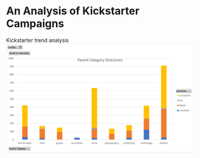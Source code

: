 # An Analysis of Kickstarter Campaigns
Kickstarter trend analysis
![Parent Category Outcomes](/Parent_Category_Outcomes.png)
